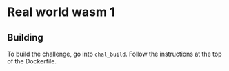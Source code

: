 # Real world wasm 1

## Building

To build the challenge, go into `chal_build`. Follow the instructions at the top
of the Dockerfile.
